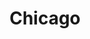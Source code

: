 ---
title: Chicago
poster: chicago.jpg
header: chicago-header.jpg
description: The Tony-winning revival of Kander and Ebb's musical will razzle-dazzle you.
theater: Ambassador Theatre
original_preview: '1996-10-23'
original_opening: '1996-11-14'
preview: '2021-09-14'
opening: '2021-09-14'
tonyaward: true
criticspick: false
tags: 
  - Musical
  - Broadway
  - Dance
  - Award Winning
trailer: 'https://www.youtube.com/watch?v=Xx_eoxvYvc8'
website: 'http://www.chicagothemusical.com'
tickets:
  - highlight: false
    info: >-
      On sale when the Ambassador Theatre box office opens 10 AM
      Monday–Saturday, noon Sunday on a first-come, first-served basis. Cash or
      credit. 2 Tickets per person limit. Seat location determined at the
      discretion of the box office. Number of Tickets Available: 25. Rush
      tickets not available for Saturday evening performances.
    title: $49 Rush
    type: rush
  - highlight: false
    info: >-
      Available at the Ambassador Theatre box office at 10 AM on the day of the
      performance only if the show is sold out. Cash or credit. 2 Tickets per
      person limit. Standing positions at the back of the orchestra.
    title: $27 Standing
    type: standing
  - highlight: false
    info: 'https://www.telecharge.com/Broadway/Chicago/Schedules-Prices'
    title: $49+ Tickets
    type: regular
---